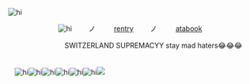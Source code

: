   ![hi](https://files.catbox.moe/7wamia.jpg)

 ㅤ  ㅤ ㅤ     ㅤ       ㅤ         ㅤ      ![hi](https://komarev.com/ghpvc/?username=military-fashioned) 
  ㅤ ㅤノ ㅤ ㅤ   [rentry](https://rentry.co/military-fashion) 
  ㅤ ㅤノ ㅤ ㅤ   [atabook](https://dancingfactory.atabook.org/)ㅤ ㅤ    

  ㅤ ㅤ  ㅤㅤ       ㅤ               ㅤ          ㅤ SWITZERLAND SUPREMACYY stay mad haters😂😂😂
  ㅤ 
    ㅤ 
      ㅤ 
        ㅤ 
        
 ㅤ![hi](https://i.postimg.cc/X7N2Q9ZV/daisy.png)![hi](https://i.postimg.cc/nzvdwkYL/lesbian.png)![hi](https://i.postimg.cc/g0qp3vXv/l8loz5.png)![hi](https://i.postimg.cc/QNn3gNtn/tumblr-891f54c41dfbb33c9edc75f0997bac43-719ccc68-540.png)![hi](https://i.postimg.cc/63cYVQfj/tkwuob.png)![hi](https://i.postimg.cc/mDN1tXGC/d1nnnri-7e63b29f-4e2b-4e0b-b984-418beb76b174.png)![](https://i.postimg.cc/DwsRxWxb/Tumblr-l-249041021386402.png) 

